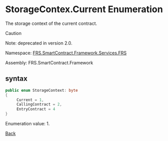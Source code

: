 # StorageContex.Current Enumeration

The storage context of the current contract.

> [!Caution]
> Note: deprecated in version 2.0.

Namespace: [FRS.SmartContract.Framework.Services.FRS](../../FRS.md)

Assembly: FRS.SmartContract.Framework

## syntax

```c#
public enum StorageContext: byte
{
     Current = 1,
     CallingContract = 2,
     EntryContract = 4
}
```

Enumeration value: 1.



[Back](../StorageContex.md)
